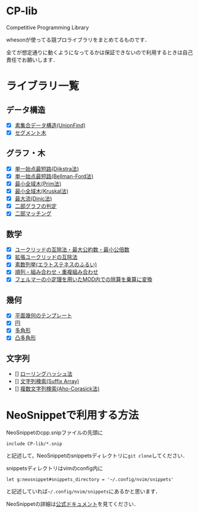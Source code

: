# CP-lib
Competitive Programming Library

whesonが使ってる競プロライブラリをまとめてるものです．

全てが想定通りに動くようになってるかは保証できないので利用するときは自己責任でお願いします．

# ライブラリ一覧
## データ構造
- [x] [素集合データ構造(UnionFind)](/lib/DataStructure/union_find.h)
- [x] [セグメント木](/lib/DataStructure/segment_tree.h)

## グラフ・木
- [x] [単一始点最短路(Dijkstra法)](/lib/Graph/dijkstra.h)
- [x] [単一始点最短路(Bellman-Ford法)](/lib/Graph/bellman_ford.h)
- [x] [最小全域木(Prim法)](/lib/Graph/prim.h)
- [x] [最小全域木(Kruskal法)](/lib/Graph/kruskal.h)
- [x] [最大流(Dinic法)](/lib/Graph/dinic.h)
- [x] [二部グラフの判定](/lib/Graph/bipartite_graph.h)
- [x] [二部マッチング](/lib/Graph/bipartite_matching.h)

## 数学
- [x] [ユークリッドの互除法・最大公約数・最小公倍数](/lib/Math/euclidean.h)
- [x] [拡張ユークリッドの互除法](/lib/Math/extended_gcd.h)
- [x] [素数列挙(エラトステネスのふるい)](/lib/Math/sosuu.h)
- [x] [順列・組み合わせ・重複組み合わせ](/lib/Math/countings.h)
- [x] [フェルマーの小定理を用いたMOD内での除算を乗算に変換](/lib/Math/mod.h)

## 幾何
- [x] [平面幾何のテンプレート](/lib/Geometry/Plane/template.h)
- [x] [円](/lib/Geometry/Plane/circle.h)
- [x] [多角形](/lib/Geometry/Plane/polygon.h)
- [x] [凸多角形](/lib/Geometry/Plane/convex_polygon.h)

## 文字列
- [] [ローリングハッシュ法](/#)
- [] [文字列検索(Suffix Array)](/#)
- [] [複数文字列検索(Aho-Corasick法)](/#)

# NeoSnippetで利用する方法
NeoSnippetのcpp.snipファイルの先頭に

```
include CP-lib/*.snip
```

と記述して，NeoSnippetのsnippetsディレクトリに``git clone``してください．

snippetsディレクトリはvimのconfig内に

```
let g:neosnippet#snippets_directory = '~/.config/nvim/snippets'
```

と記述していれば``~/.config/nvim/snippets``にあるかと思います．

NeoSnippetの詳細は[公式ドキュメント](https://github.com/Shougo/neosnippet.vim/blob/master/doc/neosnippet.txt)を見てください．
